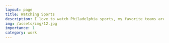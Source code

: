 ```yaml
---
layout: page
title: Watching Sports
description: I love to watch Philadelphia sports, my favorite teams are the Eagles, Sixers, and Phillies.
img: /assets/img/12.jpg
importance: 1
category: work
---
```

